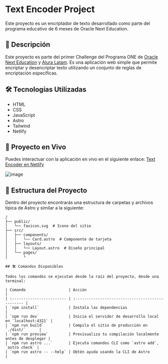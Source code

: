 # Text Encoder Project

Este proyecto es un encriptador de texto desarrollado como parte del programa educativo de 6 meses de Oracle Next Education.

## 🔧 Descripción

Este proyecto es parte del primer Challenge del Programa ONE de [Oracle Next Education](https://www.oracle.com/co/education/oracle-next-education/) y [Alura Latam](https://www.aluracursos.com/). Es una aplicación web simple que permite encriptar y desencriptar texto utilizando un conjunto de reglas de encriptación específicas.

## 🛠️ Tecnologías Utilizadas

- HTML
- CSS
- JavaScript
- Astro
- Tailwind
- Netlify

## 🚀 Proyecto en Vivo

Puedes interactuar con la aplicación en vivo en el siguiente enlace: [Text Encoder en Netlify](https://textencoder.netlify.app)

![image](https://github.com/user-attachments/assets/fc5a5d5b-2fc9-4aee-bb21-2b518b0dc875)


## 📂 Estructura del Proyecto

Dentro del proyecto encontrarás una estructura de carpetas y archivos típica de Astro y similar a la siguiente:

```text
/
├── public/
│   └── favicon.svg  # Icono del sitio
├── src/
│   ├── components/
│   │   └── Card.astro  # Componente de tarjeta
│   ├── layouts/
│   │   └── Layout.astro  # Diseño principal
│   └── pages/
│       └

## 🛠️ Comandos Disponibles

Todos los comandos se ejecutan desde la raíz del proyecto, desde una terminal:

| Comando                   | Acción                                           |
| :------------------------ | :----------------------------------------------- |
| `npm install`             | Instala las dependencias                         |
| `npm run dev`             | Inicia el servidor de desarrollo local en `localhost:4321` |
| `npm run build`           | Compila el sitio de producción en `./dist/`      |
| `npm run preview`         | Previsualiza tu compilación localmente antes de desplegar |
| `npm run astro ...`       | Ejecuta comandos CLI como `astro add`, `astro check` |
| `npm run astro -- --help` | Obtén ayuda usando la CLI de Astro               |
